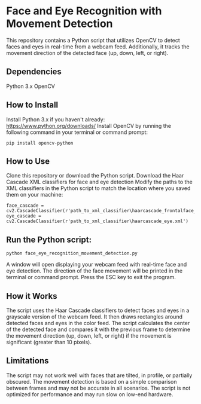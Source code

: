 # Face and Eye Recognition with Movement Detection
This repository contains a Python script that utilizes OpenCV to detect faces and eyes in real-time from a webcam feed. Additionally, it tracks the movement direction of the detected face (up, down, left, or right).

## Dependencies
Python 3.x
OpenCV
## How to Install
Install Python 3.x if you haven't already: https://www.python.org/downloads/
Install OpenCV by running the following command in your terminal or command prompt:

```
pip install opencv-python
```
## How to Use
Clone this repository or download the Python script.
Download the Haar Cascade XML classifiers for face and eye detection
Modify the paths to the XML classifiers in the Python script to match the location where you saved them on your machine:

```
face_cascade = cv2.CascadeClassifier(r'path_to_xml_classifier\haarcascade_frontalface_default.xml')
eye_cascade = cv2.CascadeClassifier(r'path_to_xml_classifier\haarcascade_eye.xml')
```

## Run the Python script:

```
python face_eye_recognition_movement_detection.py
```

A window will open displaying your webcam feed with real-time face and eye detection. The direction of the face movement will be printed in the terminal or command prompt.
Press the ESC key to exit the program.
## How it Works
The script uses the Haar Cascade classifiers to detect faces and eyes in a grayscale version of the webcam feed. It then draws rectangles around detected faces and eyes in the color feed. The script calculates the center of the detected face and compares it with the previous frame to determine the movement direction (up, down, left, or right) if the movement is significant (greater than 10 pixels).

## Limitations
The script may not work well with faces that are tilted, in profile, or partially obscured. The movement detection is based on a simple comparison between frames and may not be accurate in all scenarios. The script is not optimized for performance and may run slow on low-end hardware.

